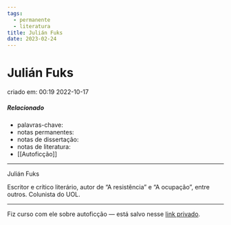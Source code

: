 ```yaml
---
tags:
  - permanente
  - literatura
title: Julián Fuks
date: 2023-02-24
---
```


# Julián Fuks

criado em: 00:19 2022-10-17

##### Relacionado

- palavras-chave: 
- notas permanentes: 
- notas de dissertação:
- notas de literatura: 
- [[Autoficção]]
---

Julián Fuks  

Escritor e crítico literário, autor de “A resistência” e “A ocupação”, entre outros. Colunista do UOL.

---

Fiz curso com ele sobre autoficção — está salvo nesse [link privado](https://www.youtube.com/watch?v=PlErmXEqvks&list=PLCu_YgzI9rb-2HotV3Q_83gC6Al5suzwH).
